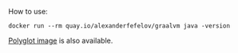 How to use:

    docker run --rm quay.io/alexanderfefelov/graalvm java -version

[Polyglot image](https://hub.docker.com/r/alexanderfefelov/graalvm-polyglot/) is also available.
